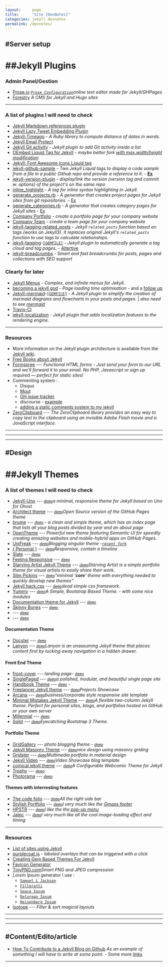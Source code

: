```yaml
---
layout:     page
title:      "Site [DevNotes]"
categories: jekyll devnotes
permalink: /devnotes/
---
```

## #Server setup

# ##Jekyll Plugins

### Admin Panel/Gestion
- [Prose.io]() *[`Prose Configuration`](https://github.com/prose/prose/wiki/Prose-Configuration)online text editor made for Jekyll/GHPages*
- [Forestry](https://forestry.io) *A CMS for Jekyll and Hugo sites*

___

### A list of plugins I will need to check
- [Jekyll Markdown references plugin](https://github.com/olov/jekyll-references)
- [Jekyll Lazy Tweet Embedding Plugin](https://github.com/takuti/jekyll-lazy-tweet-embedding)
- [Jekyll-Timeago](https://github.com/markets/jekyll-timeago) - *A Ruby library to compute distance of dates in words.*
- [Jekyll Email Protect](https://github.com/vwochnik/jekyll-email-protect)
- [Jekyll Git activity](https://gist.github.com/alx/730347) - *Jekyll plugin to add Git activity inside a list*
- [OEmbed Liquid Tag for Jekyll](https://gist.github.com/vanto/1455726) - *maybe better fork [with max.width/height modification](https://gist.github.com/internaut/11403000)*
- [Jekyll: Font Awesome icons Liquid tag ](https://gist.github.com/23maverick23/8532525)
- [jekyll-github-sample](https://github.com/bwillis/jekyll-github-sample) - *Two Jekyll Liquid tags to display a code sample from a file in a public Github repo and provide a reference to it.* - **[Ex](https://bwillis.github.io/2014/05/28/include-github-repo-code-in-jekyll/)**
- [jekyll-version-plugin](https://github.com/rob-murray/jekyll-version-plugin) - *display/link the version (version tag and commit w. options) of the project's on the same repo*
- [inline_highlight](https://github.com/bdesham/inline_highlight) - *A tag for inline syntax highlighting in Jekyll.*
- [generate_projects.rb](https://github.com/recurser/jekyll-plugins#generate_projectsrb) - *A generator that creates project pages for Jekyll sites from git repositories.* - [Ex](http://www.daveperrett.com/projects/)
- [generate_categories.rb](https://github.com/recurser/jekyll-plugins#generate_categoriesrb) - *A generator that creates category pages for Jekyll sites* - [Ex](http://www.daveperrett.com/articles/categories/plugin/)
- [Company Portfolio](https://github.com/flatterline/jekyll-plugins#company-portfolio) - *create a portfolio page for your company website*
- [Company Team](https://github.com/flatterline/jekyll-plugins#company-team) - *create a team page for your company website*
- [jekyll-tagging-related_posts](https://github.com/toshimaru/jekyll-tagging-related_posts#jekyll-tagging-related_posts) - *Jekyll `related_posts` function based on tags (works on Jekyll3). It replaces original Jekyll's `related_posts` function to use tags to calculate relationships.*
- [jekyll-tagging](https://github.com/pattex/jekyll-tagging)-[`[GEMFILE]`](https://rubygems.org/gems/jekyll-tagging) - *Jekyll plugin to automatically generate a tag cloud and tag pages.* - [Altertive](http://www.justkez.com/generating-a-tag-cloud-in-jekyll/)
- [jekyll-breadcrumbs](https://github.com/git-no/jekyll-breadcrumbs) - *Smart and fast breadcrumbs for posts, pages and collections with SEO support*

### Clearly for later
- [Jekyll Menus](https://github.com/forestryio/jekyll-menus) - *Complex, and infinite menus for Jekyll.*
- [becoming a jekyll god](https://medium.com/design-open/becoming-a-jekyll-god-ef722e93f771) - *Page loading time optimisation* - and a [follow up](https://jdsteinbach.com/performance/99-100-google-page-speed/)
- [Jekyll-mermaid](https://github.com/jasonbellamy/jekyll-mermaid)-[`[GEMFILE]`](https://rubygems.org/gems/jekyll-mermaid/versions/1.0.0) - *A Jekyll plugin to simplify the creation of mermaid diagrams and flowcharts in your posts and pages.* \| *also need to see [mermaid](https://github.com/knsv/mermaid)*
- [Travis-CI](https://travis-ci.org/)
- [jekyll-localization](https://github.com/flatterline/jekyll-plugins#company-portfolio) - *Jekyll plugin that adds localization features to the rendering engine.*

___

### Resources
- More information on the Jekyll plugin architecture is available from the [Jekyll wiki](https://github.com/mojombo/jekyll/wiki/Plugins).
- [Free Books about Jekyll](https://hydepress.github.io/)
- [Formspree](https://formspree.io/) --- *Functional HTML forms -
Just send your form to our URL and we'll forward it to your email. No PHP, Javascript or sign up required — perfect for static sites!*
- Commenting system :
    + Disqus
    + [Muut](https://muut.com)
    + [GH issue tracker](http://ivanzuzak.info/2011/02/18/github-hosted-comments-for-github-hosted-blogs.html)
    + discourse - [example](http://joebuhlig.com/behind-the-scenes/)
    + [adding a static comments system to my jekyll](https://www.hawksworx.com/blog/adding-a-static-comments-system-to-my-jekyll-build/)
- [ZeroClipboard](http://zeroclipboard.org/) --- *The ZeroClipboard library provides an easy way to copy text to the clipboard using an invisible Adobe Flash movie and a JavaScript interface.*

___
___
___

## #Design

# ##Jekyll Themes

### A list of themes I will need to check
- [Jekyll-Uno](https://github.com/joshgerdes/jekyll-uno) --- *[`demo`](http://joshgerdes.com/jekyll-uno/)a minimal, responsive theme for Jekyll based on Uno for Ghost*
- [Architect theme](https://github.com/pietromenna/jekyll-architect-theme) --- *[`demo`](http://pietro.menna.net.br/jekyll-architect-theme/)Open Source version of the GitHub Pages theme*
- [brume](https://github.com/aigarsdz/brume) --- *[`demo`](http://aigarsdz.github.io/brume) - a clean and simple theme, which has an index page that lists all your blog posts divided by year and an about page*
- [OpenTheme](https://github.com/manavsehgal/opentheme) --- *Powerful new theme featuring Semantic UI for speedily creating amazing websites and mobile-hybrid apps on GitHub Pages.*
- [UniFreak]() --- *[`demo`](https://unifreak.github.io/)Blogging singular theme -[`recent fork`](https://github.com/monsterdogfly/monsterdogfly.github.io)*
- [{ Personal }](https://github.com/PanosSakkos/personal-jekyll-theme) --- *[`demo`](https://panossakkos.github.io/personal-jekyll-theme)Responsive, contain a timeline*
- [Slate](https://github.com/jasoncostello/slate) --- *[`demo`](http://jasoncostello.github.io/slate)*
- [Feeling Responsive](https://github.com/Phlow/feeling-responsive) --- *[`demo`](http://phlow.github.io/feeling-responsive/)*
- [Starving Artist Jekyll Theme](https://github.com/chrisanthropic/starving-artist-jekyll-theme) --- *[`demo`](https://chrisanthropic.github.io/starving-artist-jekyll-theme/)Starving Artist is a simple portfolio theme for visual artists to easily share their work.*
- [Slim Pickins](https://github.com/chrisanthropic/slim-pickins-jekyll-theme) --- *[`demo`](http://chrisanthropic.github.io/slim-pickins-jekyll-theme/)"minimal '__core__' theme with everything needed to quickly develop new themes"*
- [Jekyll hack.css](https://github.com/wemake-services/jekyll-theme-hackcss) --- *[`demo`](http://wemake.services/jekyll-theme-hackcss/)dead simple css framework.*
- [Yummy](https://github.com/DONGChuan/Yummy-Jekyll) --- *[`demo`](https://dongchuan.github.io/)A Simple, Bootstrap Based Theme. - with some nice modules*
- [Documentation theme for Jekyll](https://github.com/tomjohnson1492/documentation-theme-jekyll) --- *[`demo`](http://idratherbewriting.com/documentation-theme-jekyll/)*
- [Skinny Bones](https://github.com/mmistakes/skinny-bones-jekyll) --- *[`demo`](https://mmistakes.github.io/skinny-bones-jekyll/)*
- []() --- *[`demo`]()*
- []() --- *[`demo`]()*


#### Documentation Theme
- [Docster](http://themes.jekyllrc.org/docster/) --- *[`demo`](http://digitalmind.ch/themes/docster-jekyll-theme/demo/)*
- [Lanyon](https://github.com/poole/lanyon#readme) --- *[`demo`](http://lanyon.getpoole.com/)Lanyon is an unassuming Jekyll theme that places content first by tucking away navigation in a hidden drawer.*

#### Front End Theme
- [front-cover](http://themes.jekyllrc.org/front-cover/) --- *landing page- [`demo`](https://dashingcode.github.io/front-cover/)*
- [SinglePaged](https://github.com/t413/SinglePaged) --- *[`demo`](http://t413.com/SinglePaged)a polished, modular, and beautiful single page site*
- [Handbook Theme](https://github.com/okfn/handbook-theme) --- *[`demo`](http://opendatahandbook.org/) -*
- [Freelancer Jekyll theme](https://github.com/jeromelachaud/freelancer-theme) --- *[`demo`](https://jeromelachaud.github.io/freelancer-theme/)Projects Showcase*
- [Arcana](https://github.com/CloudCannon/Arcana-Jekyll-Theme) --- *[`demo`](https://jekyll-demos.github.io/Arcana-Jekyll-Theme/index.html)business/corporate style responsive site template*
- [Minimal Mistakes Jekyll Theme](https://github.com/mmistakes/minimal-mistakes) --- *[`demo`](https://mmistakes.github.io/minimal-mistakes/)A flexible two-column Jekyll theme. Perfect for personal sites, blogs, and portfolios hosted on GitHub or your own server*
- [Millennial](https://github.com/henriqueeliass/fundamental.github.io) --- *[`demo`](http://millennial.com.br/)*
- [Solid](https://github.com/st4ple/solid-jekyll) --- *[`demo`](http://ojs.xyz/solid-jekyll/)Eyecatching Bootstrap 3 Theme.*
<!-- - []() --- *[`demo`]()* -->

#### Portfolio Theme
- [GridGallery](http://themes.jekyllrc.org/gridgallery/) --- *photo blogging theme - [`demo`](http://themes.jekyllrc.org/thumbnails/gridgallery.jpg)*
- [Jekyll Masonry Theme](https://github.com/pasindud/jekyll-masonry) --- *[`demo`](http://pasindud.github.io/)nice design using masonry griding*
- [Gridster](https://github.com/DigitalMindCH/gridster-jekyll-theme) --- *[`demo`](http://digitalmind.ch/themes/gridster-jekyll-theme/demo/)Multimedia portfolio in material design*
- [Jekyll Video](https://github.com/mushishi78/jekyll-video) --- *[`demo`](http://mushishi78.github.io/jekyll-video/)Video Showcase blog template*
- [comical jekyll theme](https://github.com/chrisanthropic/comical-jekyll-theme) --- *[`demo`](http://chrisanthropic.github.io/comical-jekyll-theme/)A Configurable Webcomic Theme for Jekyll*
- [Trophy](https://github.com/thomasvaeth/trophy-jekyll) --- *[`demo`](http://thomasvaeth.com/trophy-jekyll/)*
- [Photorama](https://github.com/sunbliss/photorama) --- *[`demo`](http://photorgasms.cu.cc/photorama/)*
<!-- - []() --- *[`demo`]()* -->

#### Themes with interresting features
- [The code folio](https://github.com/tokkonopapa/jekyll-experiment) --- *[`demo`](http://tokkonopapa.bitbucket.org/)All the right side bar*
- [Stylish Portfolio](https://github.com/volny/stylish-portfolio-jekyll) --- *[`demo`](https://volny.github.io/stylish-portfolio-jekyll/)I very much like the [Gmaps footer](https://github.com/volny/stylish-portfolio-jekyll/blob/master/_includes/map.html)*
- [HPSTR](https://github.com/mmistakes/hpstr-jekyll-theme) --- *[`demo`](https://mmistakes.github.io/hpstr-jekyll-theme/)I like the the [pop-up menu](https://github.com/mmistakes/hpstr-jekyll-theme/blob/master/_includes/navigation.html)*
-  [Jalpc](https://github.com/Jack614/jalpc_jekyll_theme) --- *[`demo`](http://www.jack003.com/)I very much like all the cool image-loading effect and timing*

___

### Resources
- [List of sites using Jekyll](https://github.com/jekyll/jekyll/wiki/Sites)
- [purplecoat.js](https://ellekasai.github.io/purplecoat.js/) - *labeled overlays that can be triggered with a click*
- [Creating Gem Based Themes For Jekyll](https://www.chrisanthropic.com/blog/2016/creating-gem-based-themes-for-jekyll/)
- [Favicon Generator](https://realfavicongenerator.net/)
- [TinyPNG.com](https://tinypng.com/)*Smart PNG and JPEG compression*
- *Lorem Ipsum* generator I use : 
  - [`Samuel L Jackson`](http://slipsum.com/)
  - [`Filleratti`](http://www.fillerati.com/)
  - [`Space Ipsum`](http://spaceipsum.com/)
  - [`Delorean Ipsum`](http://www.deloreanipsum.com/)
  - [`Heisenberg Ipsum`](http://heisenbergipsum.com/)
- [Isotope](http://isotope.metafizzy.co/) --- *Filter & sort magical layouts*

___
___
___

## #Content/Edito/article
- [How To Contribute to a Jekyll Blog on Github](http://opendesign.foundation/articles/how-to-contribute/) *As an example of something I will have to write at some point.* - Some more [links](https://www.atlassian.com/git/tutorials/comparing-workflows/forking-workflow)

___
